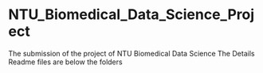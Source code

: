 # NTU_Biomedical_Data_Science_Project
The submission of the project of NTU Biomedical Data Science
The Details Readme files are below the folders

